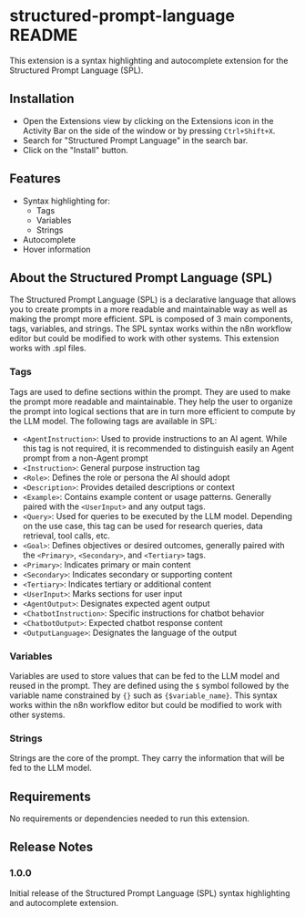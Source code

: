 # structured-prompt-language README

This extension is a syntax highlighting and autocomplete extension for the Structured Prompt Language (SPL).

## Installation

- Open the Extensions view by clicking on the Extensions icon in the Activity Bar on the side of the window or by pressing `Ctrl+Shift+X`.
- Search for "Structured Prompt Language" in the search bar.
- Click on the "Install" button.

## Features

- Syntax highlighting for:
    - Tags
    - Variables
    - Strings
- Autocomplete
- Hover information

## About the Structured Prompt Language (SPL)

The Structured Prompt Language (SPL) is a declarative language that allows you to create prompts in a more readable and maintainable way as well as making the prompt more efficient. SPL is composed of 3 main components, tags, variables, and strings. The SPL syntax works within the n8n workflow editor but could be modified to work with other systems. This extension works with .spl files.

### Tags

Tags are used to define sections within the prompt. They are used to make the prompt more readable and maintainable. They help the user to organize the prompt into logical sections that are in turn more efficient to compute by the LLM model.
The following tags are available in SPL:

- `<AgentInstruction>`: Used to provide instructions to an AI agent. While this tag is not required, it is recommended to distinguish easily an Agent prompt from a non-Agent prompt
- `<Instruction>`: General purpose instruction tag
- `<Role>`: Defines the role or persona the AI should adopt
- `<Description>`: Provides detailed descriptions or context
- `<Example>`: Contains example content or usage patterns. Generally paired with the `<UserInput>` and any output tags.
- `<Query>`: Used for queries to be executed by the LLM model. Depending on the use case, this tag can be used for research queries, data retrieval, tool calls, etc.
- `<Goal>`: Defines objectives or desired outcomes, generally paired with the `<Primary>`, `<Secondary>`, and `<Tertiary>` tags.
- `<Primary>`: Indicates primary or main content
- `<Secondary>`: Indicates secondary or supporting content
- `<Tertiary>`: Indicates tertiary or additional content
- `<UserInput>`: Marks sections for user input
- `<AgentOutput>`: Designates expected agent output
- `<ChatbotInstruction>`: Specific instructions for chatbot behavior
- `<ChatbotOutput>`: Expected chatbot response content
- `<OutputLanguage>`: Designates the language of the output

### Variables

Variables are used to store values that can be fed to the LLM model and reused in the prompt. They are defined using the `$` symbol followed by the variable name constrained by `{}` such as `{$variable_name}`. This syntax works within the n8n workflow editor but could be modified to work with other systems.

### Strings

Strings are the core of the prompt. They carry the information that will be fed to the LLM model.

## Requirements

No requirements or dependencies needed to run this extension.

## Release Notes
### 1.0.0

Initial release of the Structured Prompt Language (SPL) syntax highlighting and autocomplete extension.

